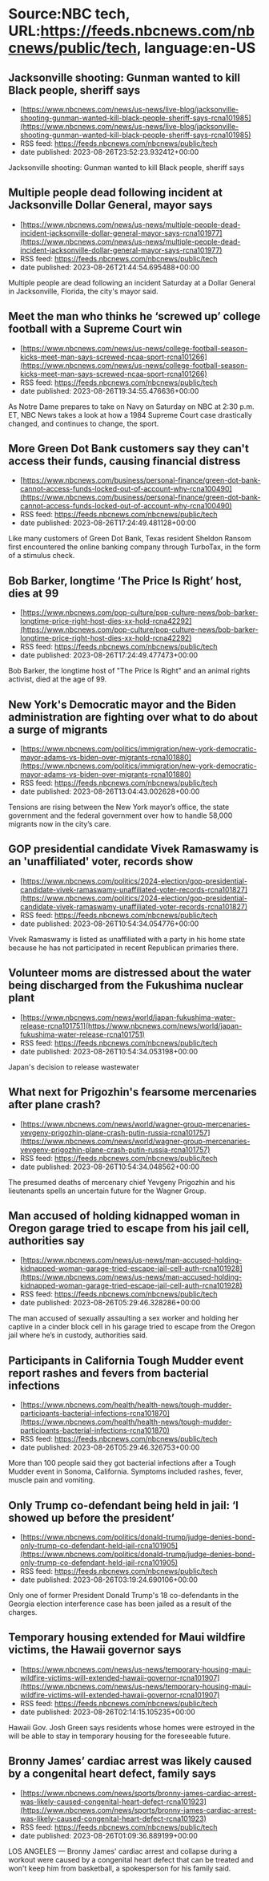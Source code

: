 # Source:NBC tech, URL:https://feeds.nbcnews.com/nbcnews/public/tech, language:en-US

## Jacksonville shooting: Gunman wanted to kill Black people, sheriff says
 - [https://www.nbcnews.com/news/us-news/live-blog/jacksonville-shooting-gunman-wanted-kill-black-people-sheriff-says-rcna101985](https://www.nbcnews.com/news/us-news/live-blog/jacksonville-shooting-gunman-wanted-kill-black-people-sheriff-says-rcna101985)
 - RSS feed: https://feeds.nbcnews.com/nbcnews/public/tech
 - date published: 2023-08-26T23:52:23.932412+00:00

Jacksonville shooting: Gunman wanted to kill Black people, sheriff says

## Multiple people dead following incident at Jacksonville Dollar General, mayor says
 - [https://www.nbcnews.com/news/us-news/multiple-people-dead-incident-jacksonville-dollar-general-mayor-says-rcna101977](https://www.nbcnews.com/news/us-news/multiple-people-dead-incident-jacksonville-dollar-general-mayor-says-rcna101977)
 - RSS feed: https://feeds.nbcnews.com/nbcnews/public/tech
 - date published: 2023-08-26T21:44:54.695488+00:00

Multiple people are dead following an incident Saturday at a Dollar General in Jacksonville, Florida, the city's mayor said.

## Meet the man who thinks he ‘screwed up’ college football with a Supreme Court win
 - [https://www.nbcnews.com/news/us-news/college-football-season-kicks-meet-man-says-screwed-ncaa-sport-rcna101266](https://www.nbcnews.com/news/us-news/college-football-season-kicks-meet-man-says-screwed-ncaa-sport-rcna101266)
 - RSS feed: https://feeds.nbcnews.com/nbcnews/public/tech
 - date published: 2023-08-26T19:34:55.476636+00:00

As Notre Dame prepares to take on Navy on Saturday on NBC at 2:30 p.m. ET, NBC News takes a look at how a 1984 Supreme Court case drastically changed, and continues to change, the sport.

## More Green Dot Bank customers say they can't access their funds, causing financial distress
 - [https://www.nbcnews.com/business/personal-finance/green-dot-bank-cannot-access-funds-locked-out-of-account-why-rcna100490](https://www.nbcnews.com/business/personal-finance/green-dot-bank-cannot-access-funds-locked-out-of-account-why-rcna100490)
 - RSS feed: https://feeds.nbcnews.com/nbcnews/public/tech
 - date published: 2023-08-26T17:24:49.481128+00:00

Like many customers of Green Dot Bank, Texas resident Sheldon Ransom first encountered the online banking company through TurboTax, in the form of a stimulus check.

## Bob Barker, longtime ‘The Price Is Right’ host, dies at 99
 - [https://www.nbcnews.com/pop-culture/pop-culture-news/bob-barker-longtime-price-right-host-dies-xx-hold-rcna42292](https://www.nbcnews.com/pop-culture/pop-culture-news/bob-barker-longtime-price-right-host-dies-xx-hold-rcna42292)
 - RSS feed: https://feeds.nbcnews.com/nbcnews/public/tech
 - date published: 2023-08-26T17:24:49.477473+00:00

Bob Barker, the longtime host of "The Price Is Right" and an animal rights activist, died at the age of 99.

## New York's Democratic mayor and the Biden administration are fighting over what to do about a surge of migrants
 - [https://www.nbcnews.com/politics/immigration/new-york-democratic-mayor-adams-vs-biden-over-migrants-rcna101880](https://www.nbcnews.com/politics/immigration/new-york-democratic-mayor-adams-vs-biden-over-migrants-rcna101880)
 - RSS feed: https://feeds.nbcnews.com/nbcnews/public/tech
 - date published: 2023-08-26T13:04:43.002628+00:00

Tensions are rising between the New York mayor’s office, the state government and the federal government over how to handle 58,000 migrants now in the city’s care.

## GOP presidential candidate Vivek Ramaswamy is an 'unaffiliated' voter, records show
 - [https://www.nbcnews.com/politics/2024-election/gop-presidential-candidate-vivek-ramaswamy-unaffiliated-voter-records-rcna101827](https://www.nbcnews.com/politics/2024-election/gop-presidential-candidate-vivek-ramaswamy-unaffiliated-voter-records-rcna101827)
 - RSS feed: https://feeds.nbcnews.com/nbcnews/public/tech
 - date published: 2023-08-26T10:54:34.054776+00:00

Vivek Ramaswamy is listed as unaffiliated with a party in his home state because he has not participated in recent Republican primaries there.

## Volunteer moms are distressed about the water being discharged from the Fukushima nuclear plant
 - [https://www.nbcnews.com/news/world/japan-fukushima-water-release-rcna101751](https://www.nbcnews.com/news/world/japan-fukushima-water-release-rcna101751)
 - RSS feed: https://feeds.nbcnews.com/nbcnews/public/tech
 - date published: 2023-08-26T10:54:34.053198+00:00

Japan's decision to release wastewater

## What next for Prigozhin's fearsome mercenaries after plane crash?
 - [https://www.nbcnews.com/news/world/wagner-group-mercenaries-yevgeny-prigozhin-plane-crash-putin-russia-rcna101757](https://www.nbcnews.com/news/world/wagner-group-mercenaries-yevgeny-prigozhin-plane-crash-putin-russia-rcna101757)
 - RSS feed: https://feeds.nbcnews.com/nbcnews/public/tech
 - date published: 2023-08-26T10:54:34.048562+00:00

The presumed deaths of mercenary chief Yevgeny Prigozhin and his lieutenants spells an uncertain future for the Wagner Group.

## Man accused of holding kidnapped woman in Oregon garage tried to escape from his jail cell, authorities say
 - [https://www.nbcnews.com/news/us-news/man-accused-holding-kidnapped-woman-garage-tried-escape-jail-cell-auth-rcna101928](https://www.nbcnews.com/news/us-news/man-accused-holding-kidnapped-woman-garage-tried-escape-jail-cell-auth-rcna101928)
 - RSS feed: https://feeds.nbcnews.com/nbcnews/public/tech
 - date published: 2023-08-26T05:29:46.328286+00:00

The man accused of sexually assaulting a sex worker and holding her captive in a cinder block cell in his garage tried to escape from the Oregon jail where he’s in custody, authorities said.

## Participants in California Tough Mudder event report rashes and fevers from bacterial infections
 - [https://www.nbcnews.com/health/health-news/tough-mudder-participants-bacterial-infections-rcna101870](https://www.nbcnews.com/health/health-news/tough-mudder-participants-bacterial-infections-rcna101870)
 - RSS feed: https://feeds.nbcnews.com/nbcnews/public/tech
 - date published: 2023-08-26T05:29:46.326753+00:00

More than 100 people said they got bacterial infections after a Tough Mudder event in Sonoma, California. Symptoms included rashes, fever, muscle pain and vomiting.

## Only Trump co-defendant being held in jail: ‘I showed up before the president’
 - [https://www.nbcnews.com/politics/donald-trump/judge-denies-bond-only-trump-co-defendant-held-jail-rcna101905](https://www.nbcnews.com/politics/donald-trump/judge-denies-bond-only-trump-co-defendant-held-jail-rcna101905)
 - RSS feed: https://feeds.nbcnews.com/nbcnews/public/tech
 - date published: 2023-08-26T03:19:24.690106+00:00

Only one of former President Donald Trump's 18 co-defendants in the Georgia election interference case has been jailed as a result of the charges.

## Temporary housing extended for Maui wildfire victims, the Hawaii governor says
 - [https://www.nbcnews.com/news/us-news/temporary-housing-maui-wildfire-victims-will-extended-hawaii-governor-rcna101907](https://www.nbcnews.com/news/us-news/temporary-housing-maui-wildfire-victims-will-extended-hawaii-governor-rcna101907)
 - RSS feed: https://feeds.nbcnews.com/nbcnews/public/tech
 - date published: 2023-08-26T02:14:15.105235+00:00

Hawaii Gov. Josh Green says residents whose homes were estroyed in the will be able to stay in temporary housing for the foreseeable future.

## Bronny James’ cardiac arrest was likely caused by a congenital heart defect, family says
 - [https://www.nbcnews.com/news/sports/bronny-james-cardiac-arrest-was-likely-caused-congenital-heart-defect-rcna101923](https://www.nbcnews.com/news/sports/bronny-james-cardiac-arrest-was-likely-caused-congenital-heart-defect-rcna101923)
 - RSS feed: https://feeds.nbcnews.com/nbcnews/public/tech
 - date published: 2023-08-26T01:09:36.889199+00:00

LOS ANGELES — Bronny James' cardiac arrest and collapse during a workout were caused by a congenital heart defect that can be treated and won't keep him from basketball, a spokesperson for his family said.

